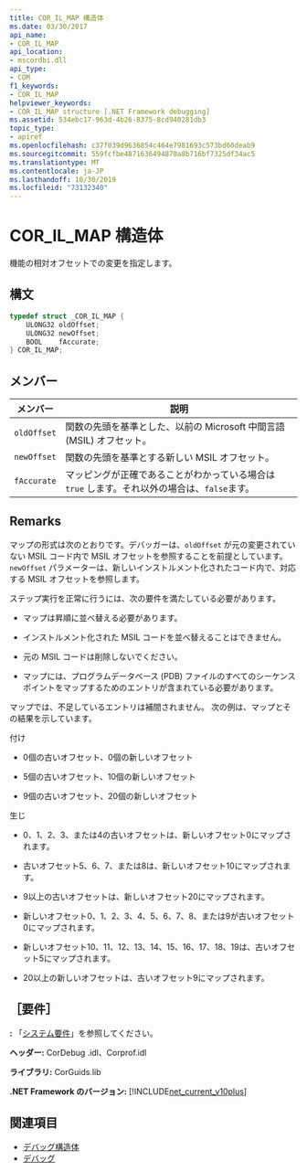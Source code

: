 ```yaml
---
title: COR_IL_MAP 構造体
ms.date: 03/30/2017
api_name:
- COR_IL_MAP
api_location:
- mscordbi.dll
api_type:
- COM
f1_keywords:
- COR_IL_MAP
helpviewer_keywords:
- COR_IL_MAP structure [.NET Framework debugging]
ms.assetid: 534ebc17-963d-4b26-8375-8cd940281db3
topic_type:
- apiref
ms.openlocfilehash: c37f039d9636854c464e7981693c573bd60deab9
ms.sourcegitcommit: 559fcfbe4871636494870a8b716bf7325df34ac5
ms.translationtype: MT
ms.contentlocale: ja-JP
ms.lasthandoff: 10/30/2019
ms.locfileid: "73132340"
---
```

# <a name="cor_il_map-structure"></a>COR_IL_MAP 構造体
機能の相対オフセットでの変更を指定します。  
  
## <a name="syntax"></a>構文  
  
```cpp  
typedef struct _COR_IL_MAP {  
    ULONG32 oldOffset;   
    ULONG32 newOffset;   
    BOOL    fAccurate;  
} COR_IL_MAP;  
```  
  
## <a name="members"></a>メンバー  
  
|メンバー|説明|  
|------------|-----------------|  
|`oldOffset`|関数の先頭を基準とした、以前の Microsoft 中間言語 (MSIL) オフセット。|  
|`newOffset`|関数の先頭を基準とする新しい MSIL オフセット。|  
|`fAccurate`|マッピングが正確であることがわかっている場合は `true` します。それ以外の場合は、`false`ます。|  
  
## <a name="remarks"></a>Remarks  
 マップの形式は次のとおりです。デバッガーは、`oldOffset` が元の変更されていない MSIL コード内で MSIL オフセットを参照することを前提としています。 `newOffset` パラメーターは、新しいインストルメント化されたコード内で、対応する MSIL オフセットを参照します。  
  
 ステップ実行を正常に行うには、次の要件を満たしている必要があります。  
  
- マップは昇順に並べ替える必要があります。  
  
- インストルメント化された MSIL コードを並べ替えることはできません。  
  
- 元の MSIL コードは削除しないでください。  
  
- マップには、プログラムデータベース (PDB) ファイルのすべてのシーケンスポイントをマップするためのエントリが含まれている必要があります。  
  
 マップでは、不足しているエントリは補間されません。 次の例は、マップとその結果を示しています。  
  
 付け  
  
- 0個の古いオフセット、0個の新しいオフセット  
  
- 5個の古いオフセット、10個の新しいオフセット  
  
- 9個の古いオフセット、20個の新しいオフセット  
  
 生じ  
  
- 0、1、2、3、または4の古いオフセットは、新しいオフセット0にマップされます。  
  
- 古いオフセット5、6、7、または8は、新しいオフセット10にマップされます。  
  
- 9以上の古いオフセットは、新しいオフセット20にマップされます。  
  
- 新しいオフセット0、1、2、3、4、5、6、7、8、または9が古いオフセット0にマップされます。  
  
- 新しいオフセット10、11、12、13、14、15、16、17、18、19は、古いオフセット5にマップされます。  
  
- 20以上の新しいオフセットは、古いオフセット9にマップされます。  
  
## <a name="requirements"></a>［要件］  
 **:** 「[システム要件](../../get-started/system-requirements.md)」を参照してください。  
  
 **ヘッダー:** CorDebug .idl、Corprof.idl  
  
 **ライブラリ:** CorGuids.lib  
  
 **.NET Framework のバージョン:** [!INCLUDE[net_current_v10plus](../../../../includes/net-current-v10plus-md.md)]  
  
## <a name="see-also"></a>関連項目

- [デバッグ構造体](debugging-structures.md)
- [デバッグ](index.md)
